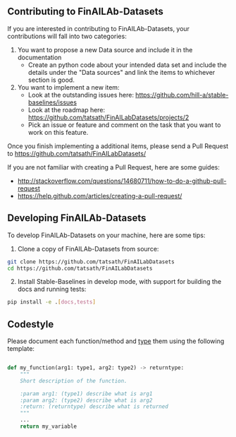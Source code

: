 ## Contributing to FinAILAb-Datasets

If you are interested in contributing to FinAILAb-Datasets, your contributions will fall
into two categories:
1. You want to propose a new Data source and include it in the documentation
    - Create an python code about your intended data set and include the details under the "Data sources" and link the items to whichever section is good. 
2. You want to implement a new item:
    - Look at the outstanding issues here: https://github.com/hill-a/stable-baselines/issues
    - Look at the roadmap here: https://github.com/tatsath/FinAILabDatasets/projects/2
    - Pick an issue or feature and comment on the task that you want to work on this feature.
    
Once you finish implementing a additional items, please send a Pull Request to
https://github.com/tatsath/FinAILabDatasets/


If you are not familiar with creating a Pull Request, here are some guides:
- http://stackoverflow.com/questions/14680711/how-to-do-a-github-pull-request
- https://help.github.com/articles/creating-a-pull-request/


## Developing FinAILAb-Datasets

To develop FinAILAb-Datasets on your machine, here are some tips:

1. Clone a copy of FinAILAb-Datasets from source:

```bash
git clone https://github.com/tatsath/FinAILabDatasets
cd https://github.com/tatsath/FinAILabDatasets
```

2. Install Stable-Baselines in develop mode, with support for building the docs and running tests:

```bash
pip install -e .[docs,tests]
```

## Codestyle

Please document each function/method and [type](https://google.github.io/pytype/user_guide.html) them using the following template:

```python

def my_function(arg1: type1, arg2: type2) -> returntype:
    """
    Short description of the function.

    :param arg1: (type1) describe what is arg1
    :param arg2: (type2) describe what is arg2
    :return: (returntype) describe what is returned
    """
    ...
    return my_variable
```


